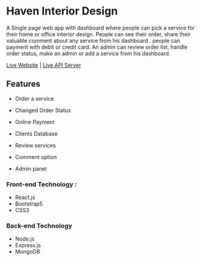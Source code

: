 # Haven Interior Design

A Single page web app with dashboard where people can pick a service for their home or office interior design. People can see their order, share their valuable comment about any service from his dashboard . people can payment with debit or credit card. An admin can review order list, handle order status, make an admin or add a service from his dashboard.

[Live Website]() | [Live API Server]()

## Features
* Order a service 
* Changed Order Status

* Online Payment
* Clients Database

* Review services
* Comment option
* Admin panel


### Front-end Technology : 
* React.js
* Bootstrap5
* CSS3

### Back-end Technology
* Node.js
* Express.js
* MongoDB